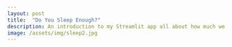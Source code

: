 ```yaml
---
layout: post
title:  "Do You Sleep Enough?"
description: An introduction to my Streamlit app all about how much we sleep and why
image: /assets/img/sleep2.jpg
---
```

